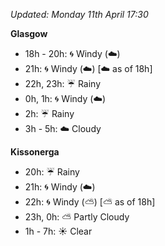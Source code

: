 *Updated: Monday 11th April 17:30*

**Glasgow**

* 18h - 20h: :cyclone: Windy (:cloud:)
* 21h: :cyclone: Windy (:cloud:) [:cloud: as of 18h]
* 22h, 23h: :umbrella: Rainy
* 0h, 1h: :cyclone: Windy (:cloud:)
* 2h: :umbrella: Rainy
* 3h - 5h: :cloud: Cloudy

**Kissonerga**

* 20h: :umbrella: Rainy
* 21h: :cyclone: Windy (:cloud:)
* 22h: :cyclone: Windy (:partly_sunny:) [:partly_sunny: as of 18h]
* 23h, 0h: :partly_sunny: Partly Cloudy
* 1h - 7h: :sunny: Clear
